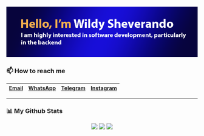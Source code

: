 <p align="center">
    <img src="https://github.com/wildyrando/wildyrando/blob/main/image.png?raw=true">
</p>


### 📫 How to reach me
|[Email](mailto:hai@wildyrando.com)|[WhatsApp](https://wa.me/628158000632)|[Telegram](https://t.me/wildyrando)|[Instagram](https://instagram.com/wildyrando)|
|:-|:-|:-|:-|
---

### 📊 My Github Stats
<div align="center">
   <img src="https://github-readme-stats.vercel.app/api?username=wildyrando&show_icons=true&theme=transparent" height="215"/>
   <img src="https://github-readme-stats.vercel.app/api/top-langs/?username=wildyrando&layout=compact&theme=transparent&langs_count=12" height="200"/>
   <img src="https://github-readme-streak-stats.herokuapp.com/?user=wildyrando&theme=transparent&hide_border=false" height="200"/>
</div>

